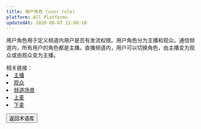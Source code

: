 ```yaml
---
title: 用户角色 (user role)
platform: All Platforms
updatedAt: 2020-08-07 11:08:10
---
```

用户角色用于定义频道内用户是否有发流权限。用户角色分为主播和观众。通信频道内，所有用户的角色都是主播。直播频道内，用户可以切换角色，由主播变为观众或由观众变为主播。

<div class="alert info">相关链接：
    <li><a href="./terms#host">主播</a></li>
    <li><a href="./terms#audience">观众</a></li>
    <li><a href="./terms#channel-profile">频道场景</a></li>
    <li><a href="./terms#become_host">上麦</a></li>
    <li><a href="./terms#become_audience">下麦</a></li>
</div>

<a href="./terms"><button>返回术语库</button></a>